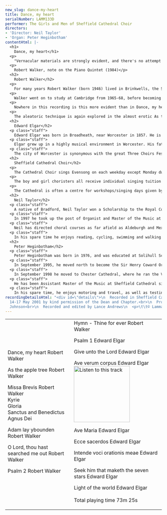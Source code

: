 ```yaml
---
new_slug: dance-my-heart
title: Dance, my heart
serialNumber: LAMM133D
performer: The Girls and Men of Sheffield Cathedral Choir
directors:
- 'Director: Neil Taylor'
- 'Organ: Peter Heginbotham'
contentHtml: |-
  <h1>
    Dance, my heart</h1>
  <p>
    "Vernacular materials are strongly evident, and there's no attempt to be stylistically pure. Old forms, shapes and tonalities rub shoulders with more contemporary devices"</p>
  <p>
    Robert Walker, note on the Piano Quintet (1984)</p>
  <h2>
    Robert Walker</h2>
  <p>
    For many years Robert Walker (born 1946) lived in Brinkwells, the Sussex cottage where Elgar composed his 'Cello Concerto (1918-1919), and the most obvious link between the two composers for the purpose of this recording. In fact the similarity between the two goes further. Both sought old forms and imbued them with new meaning. Both struggled to be accepted - Elgar retreated back to the Malverns having failed to gain recognition as a composer in London in his early career- Walker left Britain in 1992 to live in Bali having suffered neglect (much to the bewilderment of his audiences), and now lives and teaches in Thailand. Both composers were profoundly influenced by the environments in which they grew up - Elgar and the Malvern hills; Walker as a chorister at St Matthew's Church, Northampton, the remarkable church that commissioned works by Graham Sutherland, Henry Moore, Gerald Finzi and Benjamin Britten amongst others.</p>
  <p>
    Walker went on to study at Cambridge from 1965-68, before becoming Director of Music at Grimsby Parish Church, one of the few churches in the country with a choir school, for five years. In 1978 he made the decision to become a full-time composer. From 1982-1991 he was Professor of Composition at the London College of Music. His style, described so aptly in the above quotation, has been described as years ahead of fashion.</p>
  <p>
    Nowhere in this recording is this more evident than in Dance, my heart, which was written at the request of Michael Nicholas for the RSCM Cathedral Course at York Minster in August 1978. The words are from'One hundred poems of Kabir' translated by Rabindranath Tagore. The writing, for double choir and organ duet, is very lively, making extensive use of the possible rhythmic permutations within a single bar. A calmer second section, notable for whispered Sprechstimme ('Mad') leads us towards the serene Andante commodo in which the choir parts make use of an aleatoric technique above the gently undulating organ part. This soon gives way to the energy exposed at the opening, and the closing pages are an aural and performing tour de force.</p>
  <p>
    The aleatoric technique is again explored in the almost erotic As the apple tree; near the end of the work the choir sing the opening phrase entirely at their own speeds. The work was written for the marriage of Walker's nephew in 1982 and dedicated "To my Father, who only likes the black notes" (the piece is in D flat major).</p>
  <h2>
    Edward Elgar</h2>
  <p class="staff">
    Edward Elgar was born in Broadheath, near Worcester in 1857. He is seen as the best British composer of his day and ranks as one of the finest European romantic artists. Throughout his life he received very little formal training in music (lack of means prevented him from studying in London or Leipzig); it is possible that because of this Elgar's distinctive and original musical voice shines through.</p>
  <p class="staff">
    Elgar grew up in a highly musical environment in Worcester. His father was well known throughout the region as a competent musician, the owner of a music shop and the local piano tuner. From 1846 Elgar's father had been organist of St George's Roman Catholic Church in Worcester; the young Elgar became his assistant there before succeeding him in 1885. It was here that many of Elgar's early choral pieces were first performed, such as the motets Ave verum corpus, Ave Maria, Intende voci orationis meae (1886-87) and Ecce Sacerdos (1888). Whilst the motets are miniatures of consummate charm and beauty, Ecce Sacerdos foreshadows the grand processional style characteristic of Elgar's more mature style.</p>
  <p class="staff">
    The city of Worcester is synonymous with the great Three Choirs Festival, and this presented Elgar with many opportunities for employment, both as a performer and composer. The short oratorio The Light of Life was composed in 1896 and first performed as part of the Worcester Three Choirs Festival on 18th September of that year. Within this oratorio can be found the anthems Light of the World and Seek him that maketh the seven stars. Light of the world is typically Elgarian in its use of strong thematic motives and exhilarating modulations. Seek him that maketh the seven stars is altogether a more gentle piece for men's voices making extensive use of appoggiatura techniques. Two dramatic sections for tenor solo break the indulgence of the tutti sections.</p>
  <h2>
    Sheffield Cathedral Choir</h2>
  <p>
    The Cathedral Choir sings Evensong on each weekday except Monday during term-time at 5.45pm. Sunday services are the Sung Eucharist at 10.30am and Evensong at 6.30pm. Currently there are some 60 young people are involved in the Cathedral Choir. These children attend schools all over the city of Sheffield, and come in to rehearsals and services up to five times each week to be joined by the Cathedral Songmen and Student Songmen.</p>
  <p>
    The boy and girl choristers all receive individual singing tuition from a specialist vocal tutor during their time in the choir, and, in addition to their regular services, the Cathedral Choir often gives concerts in the Cathedral and beyond, broadcasts on radio and television, and tours at home and abroad. In recent years the choir has visited South Africa, Germany, Holland, the South Coast of England, the West Country and East Anglia; in October 2001 all forces will undertake a 12-day tour of the USA. In the past four years, the choir has made 5 CD recordings, with more planned for the future.</p>
  <p>
    The Cathedral is often a centre for workshops/singing days given by distinguished visiting musicians, including Sir David Willcocks, John Rutter, Scott Stroman, Ralph Allwood, Michael Brewer and Vivien Pike.</p>
  <h2>
    Neil Taylor</h2>
  <p class="staff">
    A native of Bradford, Neil Taylor won a Scholarship to the Royal College of Music in 1986. He was organ scholar at St Albans Cathedral, and in 1990 was appointed Assistant Organist at Norwich Cathedral. As well as premiering many new works in his time at Norwich, he made numerous broadcasts and recordings with the Cathedral Choir, which received high critical acclaim, and toured with them on the continent and in the USA. As well as directing the Cathedral Consort, he formed the Cathedral Girls' Choir in 1995, which completed its first CD recording and made a highly successful tour of Germany in 1997.</p>
  <p class="staff">
    In 1997 he took up the post of Organist and Master of the Music at Sheffield Cathedral, where he is responsible for the Cathedral Choirs of boys, girls and men and the Cathedral Chamber Choir. Since his appointment, the Cathedral Choir has toured both at home and abroad (including Germany and Holland) and will tour the USA in October 2001. He has previously made a CD recording, amongst others, of 20th century music by Sir Lennox Berkeley, George Malcolm, Grayston Ives and Mark Blatchly (Et in Terra Pax - LAMM 124D).</p>
  <p class="staff">
    Neil has directed choral courses as far afield as Aldeburgh and Mexico City, and is a regular member of staff on the Eton Choral Courses.</p>
  <p class="staff">
    In his spare time he enjoys reading, cycling, swimming and walking. A keen cook, he is also an enthusiast of real ales and good wines.</p>
  <h2>
    Peter Heginbotham</h2>
  <p class="staff">
    Peter Heginbotham was born in 1976, and was educated at Solihull School, where he was a Music Scholar. In 1994, he was appointed to the Organ Scholarship of Truro Cathedral, also acting as an Assistant Housemaster at Polwhele House School, and a visiting bassoon teacher at Truro School.</p>
  <p class="staff">
    In September 1995, he moved north to become the Sir Henry Coward Organ Scholar at Sheffield Cathedral and University, where he gained the degree of B.Mus. Whilst in Sheffield, he ran the Student Orchestra, played continuo for the "Operaworks" production of "Dido and Aeneas" at the 1997 Edinburgh International Festival, was Chairman of the University Summer Music Festival in 1998, and was Secretary to the Management Committee of the Cathedral Arts Festival. He also accompanied the Sheffield choirs on tour, both in the UK and in Germany.</p>
  <p class="staff">
    In September 1998 he moved to Chester Cathedral, where he ran the Voluntary Choir and played for the Cathedral Girls Choir on tour in Paris and Sens. He also conducted a 70 strong choral society near Liverpool.</p>
  <p class="staff">
    He has been Assistant Master of the Music at Sheffield Cathedral since November 1999. He directed the songmen of the Cathedral Choir for their recent trip to Paris, during which they sang for the High Mass in Notre-Dame. This is his third CD with the Cathedral Choir.</p>
  <p class="staff">
    In his spare time, he enjoys motoring and travel, as well as testing the results of other peoples' cooking.</p>
recordingDetailsHtml: "<div id=\"details\">\n  Recorded in Sheffield Cathedral on
  14-17 May 2001 by kind permission of the Dean and Chapter.<br>\n  Produced by Simon
  Johnson<br>\n  Recorded and edited by Lance Andrews\n  <p>\t\t© Lammas Records 2001</p>\n</div>"
---
```


<table class="tracktable">
  <tbody>
    <tr>
      <td class="column1">
        <span class="trackname">Dance, my heart</span><span class="composer"> Robert Walker </span>
        <p>
          <span class="trackname">As the apple tree </span> <span class="composer">Robert Walker</span></p>
        <p>
          <span class="trackname">Missa Brevis </span> <span class="composer">Robert Walker</span><br>
          <span class="trackname"> Kyrie<br>
            Gloria<br>
            Sanctus and Benedictus<br>
            Agnus Dei</span></p>
        <p>
          <span class="trackname">Adam lay ybounden </span> <span class="composer">Robert Walker</span></p>
        <p>
          <span class="trackname">O Lord, thou hast searched me out </span> <span class="composer">Robert Walker</span></p>
        <p>
          <span class="trackname">Psalm 2</span><span class="composer"> Robert Walker</span></p>
      </td>
      <td class="column2">
        <span class="trackname">Hymn - Thine for ever </span> <span class="composer">Robert Walker</span>
        <p>
          <span class="trackname">Psalm 1 </span> <span class="composer">Edward Elgar</span></p>
        <p>
          <span class="trackname">Give unto the Lord</span><span class="composer"> Edward Elgar</span></p>
        <p>
          <span class="trackname">Ave verum corpus </span> <span class="composer">Edward Elgar</span><span class="trackname"><a href="cliplinks/verum133%20.ram"><img alt="Listen to this track" src="/web/20120720021144im_/http://www.lammas.co.uk/images/listen.gif" width="180"></a></span></p>
        <p>
          <span class="trackname">Ave Maria </span> <span class="composer">Edward Elgar</span></p>
        <p>
          <span class="trackname">Ecce sacerdos </span> <span class="composer">Edward Elgar</span></p>
        <p>
          <span class="trackname">Intende voci orationis meae </span> <span class="composer">Edward Elgar</span></p>
        <p>
          <span class="trackname">Seek him that maketh the seven stars </span> <span class="composer">Edward Elgar</span></p>
        <p>
          <span class="trackname">Light of the world </span> <span class="composer">Edward Elgar<br>
          </span><br>
          <span id="playingtime">Total playing time 73m 25s</span></p>
      </td>
    </tr>
  </tbody>
</table>
